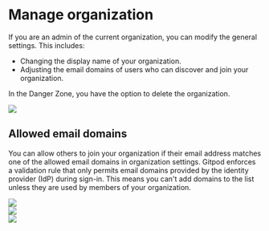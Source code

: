 # Manage organization

If you are an admin of the current organization, you can modify the general settings. This includes:

* Changing the display name of your organization.
* Adjusting the email domains of users who can discover and join your organization.

In the Danger Zone, you have the option to delete the organization.

<Frame caption="Delete organization">
  <img src="https://www.gitpod.io/images/docs/flex/organizations/delete-organization.png" />
</Frame>

## Allowed email domains

You can allow others to join your organization if their email address matches one of the allowed email domains in organization settings. Gitpod enforces a validation rule that only permits email domains provided by the identity provider (IdP) during sign-in. This means you can't add domains to the list unless they are used by members of your organization.

<Frame caption="Type the email domain and confirm by pressing the Enter key.">
  <img src="https://www.gitpod.io/images/docs/flex/organizations/allowed-email-domains.png" />
</Frame>

<br />

<Frame caption="Now the input field changed to a tag.">
  <img src="https://www.gitpod.io/images/docs/flex/organizations/selected-email-domains.png" />
</Frame>

<br />

<Frame caption="Select Update to validate and update the email domains. Here it is rejected because no existing user shares this email domain.">
  <img src="https://www.gitpod.io/images/docs/flex/organizations/failed-email-domain-update.png" />
</Frame>
